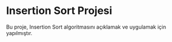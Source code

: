 # Insertion Sort Projesi

Bu proje, Insertion Sort algoritmasını açıklamak ve uygulamak için yapılmıştır.
